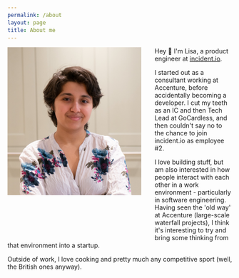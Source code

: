 ```yaml
---
permalink: /about
layout: page
title: About me
---
```


<img src="/assets/img/headshot-square.jpg" width="300px" style="float:left; margin-right:30px; margin-bottom:100px">

Hey 👋 I'm Lisa, a product engineer at [incident.io](https://incident.io).

I started out as a consultant working at Accenture, before accidentally becoming a developer.
I cut my teeth as an IC and then Tech Lead at GoCardless, and then couldn't say no to the chance to join incident.io as employee #2.

I love building stuff, but am also interested in how people interact with each other in a work environment - particularly in software engineering.
Having seen the 'old way' at Accenture (large-scale waterfall projects), I think it's interesting to try and bring some thinking from that 
environment into a startup.

Outside of work, I love cooking and pretty much any competitive sport (well, the British ones anyway).